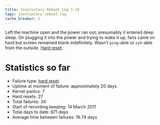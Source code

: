 ```yaml
---
title: Involuntary Reboot Log 3.34
tags: involuntary.reboot.log
cache_breaker: 1
---
```


Left the machine open and the power ran out; presumably it entered deep sleep. On plugging it into the power and trying to wake it up, fans came on hard but screen remained blank indefinitely. Wasn't `ping`-able or `ssh`-able from the outside. [Hard reset](/wiki/Hard_reset).

# Statistics so far

-   Failure type: [hard reset](/wiki/hard_reset)
-   Uptime at moment of failure: approximately 20 days
-   Kernel panics: 7
-   Hard resets: 27
-   Total failures: 34
-   Start of recording keeping: 14 March 2011
-   Total days to date: 671 days
-   Average time between failures: 19.74 days


